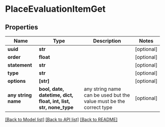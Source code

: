 # PlaceEvaluationItemGet


## Properties
Name | Type | Description | Notes
------------ | ------------- | ------------- | -------------
**uuid** | **str** |  | [optional] 
**order** | **float** |  | [optional] 
**statement** | **str** |  | [optional] 
**type** | **str** |  | [optional] 
**options** | **[str]** |  | [optional] 
**any string name** | **bool, date, datetime, dict, float, int, list, str, none_type** | any string name can be used but the value must be the correct type | [optional]

[[Back to Model list]](../README.md#documentation-for-models) [[Back to API list]](../README.md#documentation-for-api-endpoints) [[Back to README]](../README.md)


